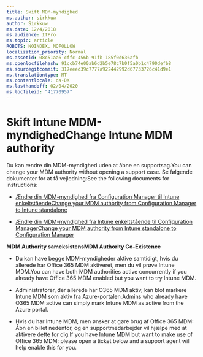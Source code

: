 ```yaml
---
title: Skift MDM-myndighed
ms.author: sirkkuw
author: Sirkkuw
ms.date: 12/4/2018
ms.audience: ITPro
ms.topic: article
ROBOTS: NOINDEX, NOFOLLOW
localization_priority: Normal
ms.assetid: 08c51aa6-cffc-456b-91fb-185f0d636afb
ms.openlocfilehash: 91ccb74e00ab6d2b5e78c7b0f5a0b1c4790defb8
ms.sourcegitcommit: 317eeed39c7777a922442992d67733726c41d9e1
ms.translationtype: MT
ms.contentlocale: da-DK
ms.lasthandoff: 02/04/2020
ms.locfileid: "41770957"
---
```

# <a name="change-intune-mdm-authority"></a><span data-ttu-id="a6207-102">Skift Intune MDM-myndighed</span><span class="sxs-lookup"><span data-stu-id="a6207-102">Change Intune MDM authority</span></span>

<span data-ttu-id="a6207-103">Du kan ændre din MDM-myndighed uden at åbne en supportsag.</span><span class="sxs-lookup"><span data-stu-id="a6207-103">You can change your MDM authority without opening a support case.</span></span> <span data-ttu-id="a6207-104">Se følgende dokumenter for at få vejledning:</span><span class="sxs-lookup"><span data-stu-id="a6207-104">See the following documents for instructions:</span></span>
  
- [<span data-ttu-id="a6207-105">Ændre din MDM-myndighed fra Configuration Manager til Intune enkeltstående</span><span class="sxs-lookup"><span data-stu-id="a6207-105">Change your MDM authority from Configuration Manager to Intune standalone</span></span>](https://docs.microsoft.com/configmgr/mdm/deploy-use/migrate-change-mdm-authority)
    
- [<span data-ttu-id="a6207-106">Ændre din MDM-myndighed fra Intune enkeltstående til Configuration Manager</span><span class="sxs-lookup"><span data-stu-id="a6207-106">Change your MDM authority from Intune standalone to Configuration Manager</span></span>](https://docs.microsoft.com/configmgr/mdm/deploy-use/change-mdm-authority)
    
 <span data-ttu-id="a6207-107">**MDM Authority sameksistens**</span><span class="sxs-lookup"><span data-stu-id="a6207-107">**MDM Authority Co-Existence**</span></span>
  
- <span data-ttu-id="a6207-108">Du kan have begge MDM-myndigheder aktive samtidigt, hvis du allerede har Office 365 MDM aktiveret, men du vil prøve Intune MDM.</span><span class="sxs-lookup"><span data-stu-id="a6207-108">You can have both MDM authorities active concurrently if you already have Office 365 MDM enabled but you want to try Intune MDM.</span></span>
    
- <span data-ttu-id="a6207-109">Administratorer, der allerede har O365 MDM aktiv, kan blot markere Intune MDM som aktiv fra Azure-portalen.</span><span class="sxs-lookup"><span data-stu-id="a6207-109">Admins who already have O365 MDM active can simply mark Intune MDM as active from the Azure portal.</span></span>
    
- <span data-ttu-id="a6207-110">Hvis du har Intune MDM, men ønsker at gøre brug af Office 365 MDM: Åbn en billet nedenfor, og en supportmedarbejder vil hjælpe med at aktivere dette for dig.</span><span class="sxs-lookup"><span data-stu-id="a6207-110">If you have Intune MDM but want to make use of Office 365 MDM: please open a ticket below and a support agent will help enable this for you.</span></span>
    

